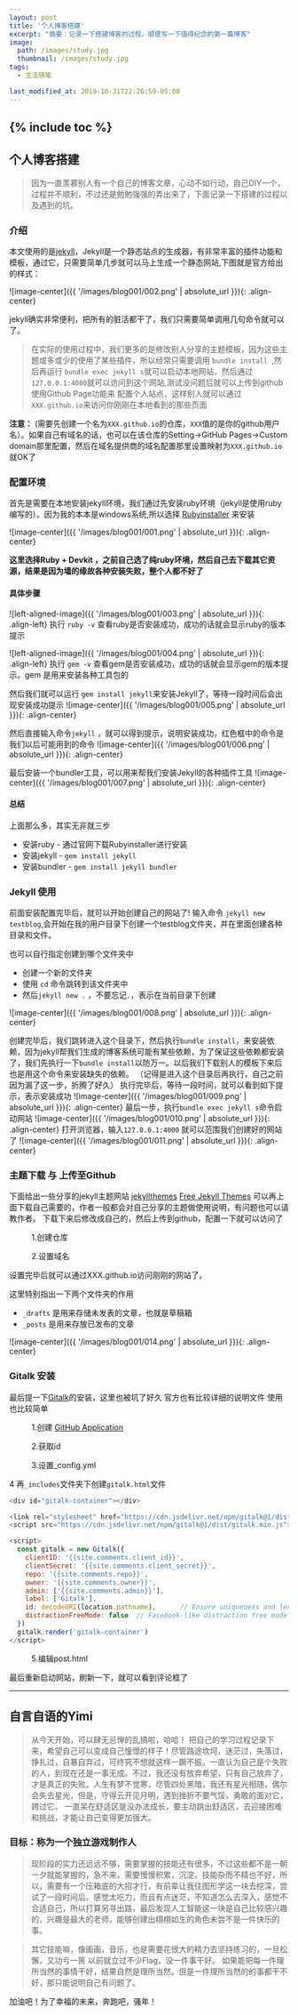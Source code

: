 ```yaml
---
layout: post
title: '个人博客搭建'
excerpt: "摘要：记录一下搭建博客的过程，顺便写一下值得纪念的第一篇博客"
image:
  path: /images/study.jpg
  thumbnail: /images/study.jpg
tags:
  - 生活随笔

last_modified_at: 2019-10-31T22:26:59-05:00
---
```

{% include toc %}
---
## 个人博客搭建

> 因为一直羡慕别人有一个自己的博客文章，心动不如行动，自己DIY一个，过程并不顺利，不过还是勉勉强强的弄出来了，下面记录一下搭建的过程以及遇到的坑。

### 介绍
本文使用的是[jekyll](https://jekyllrb.com/)，Jekyll是一个静态站点的生成器，有非常丰富的插件功能和模板，通过它，只需要简单几步就可以马上生成一个静态网站,下图就是官方给出的样式：

![image-center]({{ '/images/blog001/002.png' | absolute_url }}){: .align-center}

jekyll确实非常便利，把所有的脏活都干了，我们只需要简单调用几句命令就可以了。

>在实际的使用过程中，我们更多的是修改别人分享的主题模板，因为这些主题或多或少的使用了某些插件，所以经常只需要调用 `bundle install `,然后再运行 `bundle exec jekyll s`就可以启动本地网站，然后通过 `127.0.0.1:4000`就可以访问到这个网站,测试没问题后就可以上传到github 使用Github Page功能来 配置个人站点，这样别人就可以通过 `XXX.github.io`来访问你刚刚在本地看到的那些页面
>

**注意：**
(需要先创建一个名为`XXX.github.io`的仓库，`XXX`值的是你的github用户名）。如果自己有域名的话，也可以在该仓库的Setting->GitHub Pages->Custom domain那里配置，然后在域名提供商的域名配置那里设置映射为`XXX.github.io`就OK了

### 配置环境

首先是需要在本地安装jekyll环境，我们通过先安装ruby环境（jekyll是使用ruby编写的）。因为我的本本是windows系统,所以选择 [Rubyinstaller](https://rubyinstaller.org/downloads/) 来安装

![image-center]({{ '/images/blog001/001.png' | absolute_url }}){: .align-center}

**这里选择Ruby + Devkit ，之前自己选了纯ruby环境，然后自己去下载其它资源，结果是因为墙的缘故各种安装失败，整个人都不好了**
#### 具体步骤

![left-aligned-image]({{ '/images/blog001/003.png' | absolute_url }}){: .align-left}
执行 `ruby -v` 查看ruby是否安装成功，成功的话就会显示ruby的版本提示

![left-aligned-image]({{ '/images/blog001/004.png' | absolute_url }}){: .align-left}
执行 `gem -v` 查看gem是否安装成功，成功的话就会显示gem的版本提示。gem 是用来安装各种工具包的

然后我们就可以运行 `gem install jekyll`来安装Jekyll了，等待一段时间后会出现安装成功提示
![image-center]({{ '/images/blog001/005.png' | absolute_url }}){: .align-center}


然后直接输入命令`jekyll` ，就可以得到提示，说明安装成功，红色框中的命令是我们以后可能用到的命令
![image-center]({{ '/images/blog001/006.png' | absolute_url }}){: .align-center}

最后安装一个bundler工具，可以用来帮我们安装Jekyll的各种插件工具
![image-center]({{ '/images/blog001/007.png' | absolute_url }}){: .align-center}


#### 总结
上面那么多，其实无非就三步
- 安装ruby - 通过官网下载Rubyinstaller进行安装
- 安装jekyll - `gem install jekyll`
- 安装bundler - `gem install jekyll bundler`

### Jekyll 使用
前面安装配置完毕后，就可以开始创建自己的网站了!
输入命令 `jekyll new testblog`,会开始在我的用户目录下创建一个testblog文件夹，并在里面创建各种目录和文件。

也可以自行指定创建到哪个文件夹中
- 创建一个新的文件夹
- 使用 `cd` 命令跳转到该文件夹中
- 然后`jekyll new .` ，不要忘记`.`，表示在当前目录下创建

![image-center]({{ '/images/blog001/008.png' | absolute_url }}){: .align-center}

创建完毕后，我们跳转进入这个目录下，然后执行`bundle install`，来安装依赖，因为jekyll帮我们生成的博客系统可能有某些依赖，为了保证这些依赖都安装了，我们先执行一下`bundle install`以防万一。以后我们下载别人的模板下来后也是用这个命令来安装缺失的依赖。
（记得是进入这个目录后再执行，自己之前因为漏了这一步，折腾了好久）
执行完毕后，等待一段时间，就可以看到如下提示，表示安装成功
![image-center]({{ '/images/blog001/009.png' | absolute_url }}){: .align-center}
最后一步，执行`bundle exec jekyll s`命令启动网站
![image-center]({{ '/images/blog001/010.png' | absolute_url }}){: .align-center}
打开浏览器，输入`127.0.0.1:4000` 就可以范围我们创建好的网站了
![image-center]({{ '/images/blog001/011.png' | absolute_url }}){: .align-center}

### 主题下载 与 上传至Github
下面给出一些分享的jekyll主题网站
[jekyllthemes](http://jekyllthemes.org/)
[Free Jekyll Themes](https://jekyllthemes.io/free)
可以再上面下载自己需要的，作者一般都会对自己分享的主题做使用说明，有问题也可以请教作者。
下载下来后修改成自己的，然后上传到github，配置一下就可以访问了

<figure class="align-center">
  <a href="#"><img src="{{ '/images/blog001/012.png' | absolute_url }}" alt=""></a>
  <figcaption>1.创建仓库 </figcaption>
</figure>

<figure class="align-center">
  <a href="#"><img src="{{ '/images/blog001/013.png' | absolute_url }}" alt=""></a>
  <figcaption>2.设置域名 </figcaption>
</figure>
设置完毕后就可以通过XXX.github.io访问刚刚的网站了。

这里特别指出一下两个文件夹的作用
- `_drafts` 是用来存储未发表的文章，也就是草稿箱
- `_posts` 是用来存放已发布的文章

![image-center]({{ '/images/blog001/014.png' | absolute_url }}){: .align-center}

### Gitalk 安装
最后提一下[Gitalk](https://github.com/gitalk/gitalk)的安装，这里也被坑了好久
官方也有比较详细的说明文件
使用也比较简单
<figure class="align-center">
  <a href="#"><img src="{{ '/images/blog001/017.png' | absolute_url }}" alt=""></a>
  <figcaption>1.创建 <a href="https://github.com/settings/applications/new">GitHub Application</a>  </figcaption>
</figure>
<figure class="align-center">
  <a href="#"><img src="{{ '/images/blog001/018.png' | absolute_url }}" alt=""></a>
  <figcaption>2.获取id  </figcaption>
</figure>
<figure class="align-center">
  <a href="#"><img src="{{ '/images/blog001/016.png' | absolute_url }}" alt=""></a>
  <figcaption>3.设置_config.yml</figcaption>
</figure>

4 再`_includes`文件夹下创建`gitalk.html`文件

``` javascript
<div id="gitalk-container"></div>

<link rel="stylesheet" href="https://cdn.jsdelivr.net/npm/gitalk@1/dist/gitalk.css">
<script src="https://cdn.jsdelivr.net/npm/gitalk@1/dist/gitalk.min.js"></script>

<script>
  const gitalk = new Gitalk({
    clientID: '{{site.comments.client_id}}',
    clientSecret: '{{site.comments.client_secret}}',
    repo: '{{site.comments.repo}}',
    owner: '{{site.comments.owner}}',
    admin: ['{{site.comments.admin}}'],
    label: ['Gitalk'],
    id: decodeURI(location.pathname),      // Ensure uniqueness and length less than 50
    distractionFreeMode: false  // Facebook-like distraction free mode
  })
  gitalk.render('gitalk-container')
</script>
```

<figure class="align-center">
  <a href="#"><img src="{{ '/images/blog001/016.png' | absolute_url }}" alt=""></a>
  <figcaption>5.编辑post.html</figcaption>
</figure>

最后重新启动网站，刷新一下，就可以看到评论框了

---

## 自言自语的Yimi
>从今天开始，可以肆无忌惮的乱搞啦，哈哈！
把自己的学习过程记录下来，希望自己可以变成自己憧憬的样子！尽管路途坎坷，迷茫过，失落过，挣扎过，自暴自弃过，可终究不想就这样一蹶不振。一直认为自己是个失败的人，到现在还是一事无成。不过，我还没有放弃希望，只有自己放弃了，才是真正的失败。人生有梦不觉寒，尽管四处黑暗，我还有星光相随，偶尔会失去星光，但是，守得云开见月明，遇到挫折不要气馁，勇敢的面对它，跨过它。
一直呆在舒适区是没办法成长，要主动跳出舒适区，去迎接困难和挑战，才能让自己变得更加强大。

### 目标：称为一个独立游戏制作人
>现阶段的实力还远远不够，需要掌握的技能还有很多，不过这些都不是一朝一夕就能掌握的，急不来，需要慢慢积累，沉淀。技能杂而不精也不好，所以，需要有一个压箱底的大招才行，有前辈让我往图形学这一块去挖深，尝试了一段时间后，感觉太吃力，而且有点迷茫，不知道怎么去深入，感觉不合适自己，所以打算另寻出路，最后发现人工智能这一块是自己比较感兴趣的，兴趣是最大的老师，能够创建出栩栩如生的角色未尝不是一件快乐的事。

>其它技能嘛，像画画，音乐，也是需要花很大的精力去坚持练习的，一旦松懈，又功亏一篑
以前就立过不少Flag，没一件事干好。
如果能把每一件理所当然的事情干好，结果自然是理所当然。但是一件理所当然的的事都干不好，那只能说明自己有问题了。

加油吧！为了幸福的未来，奔跑吧，骚年！
